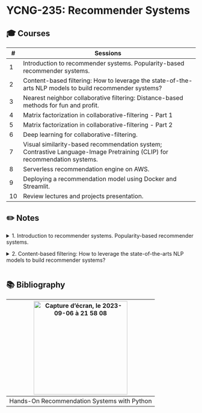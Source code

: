 # YCNG-235: Recommender Systems

## :mortar_board: Courses

| # | Sessions | 
| ------------- | ------------- |
| 1 | Introduction to recommender systems. Popularity-based recommender systems.|
| 2 | Content-based filtering: How to leverage the state-of-the-arts NLP models to build recommender systems? |
| 3 | Nearest neighbor collaborative filtering: Distance-based methods for fun and profit. |
| 4 | Matrix factorization in collaborative-filtering - Part 1 |
| 5 | Matrix factorization in collaborative-filtering - Part 2 |
| 6 | Deep learning for collaborative-filtering. |
| 7 | Visual similarity-based recommendation system; Contrastive Language-Image Pretraining (CLIP) for recommendation systems. |
| 8 | Serverless recommendation engine on AWS. |
| 9 | Deploying a recommendation model using Docker and Streamlit. |
| 10 | Review lectures and projects presentation. |


## :pencil2: Notes

<details close>
<summary>1. Introduction to recommender systems. Popularity-based recommender systems.<p></summary>

* **Recommendation systems:** Algorithms designed to suggest relevant items (articles, clothes, songs, videos, etc.) to users based on many different factors. In many industries, such as e-commerce, the usage of recommendation systems can generate a huge amount of revenue.<p>
  **1. Content-based filtering:** It is mainly based on the principle of similar contents. It creates a profile for a user or an item to characterize its nature. Content: Text, Image. Movie recommendation:
  1. Item profile: genre, actors, director, creation date, description, etc.
  2. User profile: age, gender, occupation, zip code, etc.
  
  **2. Collaborative filtering:** Nowadays, many of recommendation systems use collaborative filtering in some form. It uses similarities between users and items to make recommendations. This is done by collecting preferences from many users without requiring the creation of explicit profiles. Key assumption: If Tom and Bob share similar preference over a set of items, Bob is more likely to share Tom’s taste on a novel item than any randomly chosen user.
  1. Use-Case 1: Recommend most relevant items per user.<br><img width="495" alt="Capture d’écran, le 2023-09-07 à 11 14 43" src="https://github.com/MNLepage08/MNLepage08/assets/113123425/ff6c1e8c-ec65-4616-9424-4badc80e9508">
  2. Use-Case 2: item-to-item recommendation.<br><img width="530" alt="Capture d’écran, le 2023-09-07 à 11 14 51" src="https://github.com/MNLepage08/MNLepage08/assets/113123425/92d31e7e-0acb-43e5-81c6-390688b4e338">
  3. Use-Case 3: relevant users to a specific item.<br><img width="402" alt="Capture d’écran, le 2023-09-07 à 11 15 01" src="https://github.com/MNLepage08/MNLepage08/assets/113123425/7653da2e-c529-42e9-902b-24791642df95">

  **3. Hybrid**<br><img width="554" alt="Capture d’écran, le 2023-09-07 à 11 21 37" src="https://github.com/MNLepage08/MNLepage08/assets/113123425/cdfba381-4dd0-45f0-8a36-4c2d0e84bac5">

* **Popularity-based:** If a product is usually purchased or a video is frequently viewed by Canadian-based users, it can be suggested to any new user from Canada. It is a generic recommendation algorithm. It can be used to address user cold-start problem in collaborative filtering. [Last.fm dataset](https://www.kaggle.com/datasets/neferfufi/lastfm)

</details> 


<details close>
<summary>2. Content-based filtering: How to leverage the state-of-the-arts NLP models to build recommender systems?<p></summary>

* **Content-Based Filtering:** It is mainly based on the principle of similar contents. It creates a profile for a user or an item to characterize its nature. 

* **Main steps of Content-Based Filtering:**
  1. Feature extraction: convert text/image into numerical vectors.
  2. Compute the cosine similarity of a given item and any other items in the dataset.
  3. Pick items with the greatest cosine similarity (top-N).
 
* **Information Retrieval:** Term Frequency-Inverse Document Frequency (TF-IDF). It is often used in various natural language processing tasks, including text classification, information retrieval, and document similarity analysis. It helps in identifying important terms and reducing the impact of common and less informative words in text data. It calculates how relevant a word (t) is to a document (d) in a corpus.<br>
  **Term frequency:** frequency (count) of words in a document.<br>
  **Inverse document frequency:** how common is a word in a document.<br>

  **Example:** Review: this song is great, and it is sad. Number of words: 8. Suppose that we have 3 phrases (documents). IDF: log(# documents d / 3 documents with term t)<br>
  <img width="314" alt="Capture d’écran, le 2023-09-07 à 13 15 09" src="https://github.com/MNLepage08/MNLepage08/assets/113123425/c1251975-d7bf-430e-8a79-52442e6ddad4"><br>
  Higher TF-IDF scores indicate that a term is both frequent in a particular document (TF) and rare across the entire collection (IDF), making it a potentially important and distinctive term for that document.

* [Transformer Architecture:](https://arxiv.org/abs/1706.03762) has had a profound influence on the field of natural language processing (NLP) and various sequence-to-sequence tasks. It serves as the fundamental building block for numerous cutting-edge NLP models such as BERT, GPT, and more.<br>

  **Self-Attention Mechanism:** The core innovation of the Transformer is the self-attention mechanism. It allows the model to weigh the importance of different words in a sentence when encoding or decoding it. This enables the model to consider the context of each word in relation to all other words, regardless of their position in the sequence.<br>

  **Multi-Head Attention:** This means they perform self-attention multiple times in parallel, each time with different learned weights. This allows the model to focus on different parts of the input sequence for different tasks.<br>

  **Positional Encoding:** Since Transformers do not have a built-in understanding of word order or sentence structure like RRNs and CNNs, positional encoding is necessary to inject this sequential information into the model.

  **Encoder-Decoder Architecture:** In sequence-to- sequence tasks like machine translation, the Transformer uses an encoder-decoder architecture. The encoder processes the input sequence, while the decoder generates the output sequence. Both encoder and decoder consist of stacks of layers, each containing multi-head self-attention mechanisms and feedforward neural networks.

  **Masking**: In tasks like language modeling, a masking mechanism is used to ensure that the model attends only to previous positions and not future positions in the input sequence (Cheating proof masking).

* [Sentence Transformers:](https://www.sbert.net) Collection of several state-of-the-art pre-trained NLP models. It offers an easy approach to generate dense vector representations for sentences, paragraphs, and images. These models are built upon transformer networks. They are fine-tuned for various use-cases including semantic search, clustering, translated sentence mining, etc. 
  [GitHub](https://github.com/UKPLab/sentence-transformers), 
  [Pre-trained Models](https://www.sbert.net/docs/pretrained_models.html)

* [Universal Sentence Encoder:](https://tfhub.dev) One of Google models for sentence encoding. It summarizes any given sentence to 512-dimensional sentence embedding resulting in a generic sentence embedding that transfers universally to wide variety of NLP tasks. Encoding architectures: Deep Average Network(DAN), Transformer Encoder. [Paper](https://arxiv.org/abs/1803.11175)<br>

  **Cosine Similarity:** <br>
  <img width="297" alt="Capture d’écran, le 2023-09-07 à 14 18 48" src="https://github.com/MNLepage08/MNLepage08/assets/113123425/ef54155c-1b9e-4d21-adc3-776db3aca378">

</details> 


## :books: Bibliography

| <img width="249" alt="Capture d’écran, le 2023-09-06 à 21 58 08" src="https://github.com/MNLepage08/MNLepage08/assets/113123425/53368a31-8a49-4df3-a7f0-1d8b3b806cd3"> | 
| :-------------: | 
| Hands-On Recommendation Systems with Python | 
